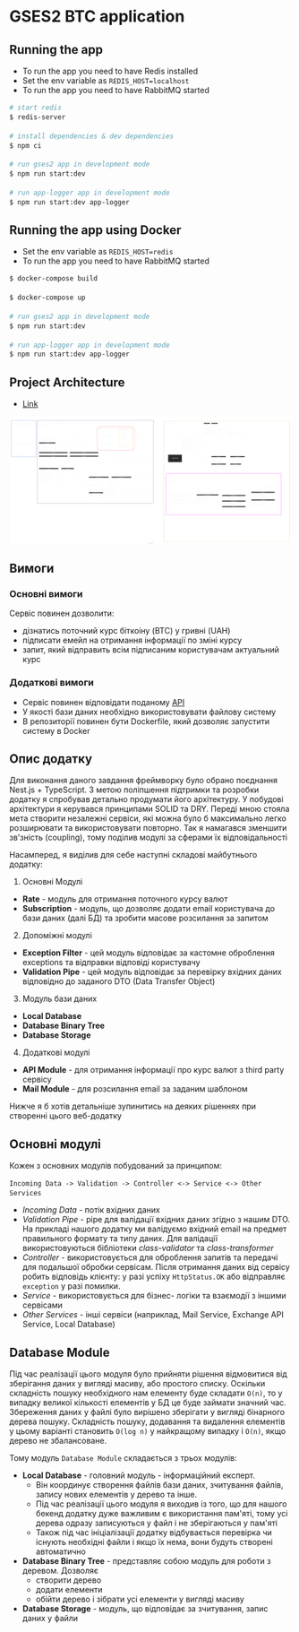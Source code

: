 # GSES2 BTC application

## Running the app

- To run the app you need to have Redis installed
- Set the env variable as `REDIS_HOST=localhost`
- To run the app you need to have RabbitMQ started

```bash
# start redis
$ redis-server

# install dependencies & dev dependencies
$ npm ci

# run gses2 app in development mode
$ npm run start:dev

# run app-logger app in development mode
$ npm run start:dev app-logger
```

## Running the app using Docker

- Set the env variable as `REDIS_HOST=redis`
- To run the app you need to have RabbitMQ started

```bash
$ docker-compose build

$ docker-compose up

# run gses2 app in development mode
$ npm run start:dev

# run app-logger app in development mode
$ npm run start:dev app-logger
```

## Project Architecture

- [Link](./doc/images/btc-appp.gses2022.drawio.svg)

![draw](./doc/images/btc-appp.gses2022.drawio.svg)

## Вимоги

### Основні вимоги

Сервіс повинен дозволити:

- дізнатись поточний курс біткоіну (BTC) у гривні (UAH)
- підписати емейл на отримання інформації по зміні курсу
- запит, який відправить всім підписаним користувачам актуальний курс

### Додаткові вимоги

- Сервіс повинен відповідати поданому [API](https://github.com/AndriiPopovych/gses/blob/main/gses2swagger.yaml)
- У якості бази даних необхідно використовувати файлову систему
- В репозиторії повинен бути Dockerfile, який дозволяє запустити систему в Docker

## Опис додатку

Для виконання даного завдання фреймворку було обрано поєднання Nest.js + TypeScript. З метою поліпшення підтримки та розробки додатку я спробував детально продумати його архітектуру. У побудові архітектури я керувався принципами SOLID та DRY. Переді мною стояла мета створити незалежні сервіси, які можна було б максимально легко розширювати та використовувати повторно. Так я намагався зменшити зв'зність (coupling), тому поділив модулі за сферами їх відповідальності

Насамперед, я виділив для себе наступні складові майбутнього додатку:

1. Основні Модулі

- **Rate** - модуль для отримання поточного курсу валют
- **Subscription** - модуль, що дозволяє додати email користувача до бази даних (далі БД) та зробити масове розсилання за запитом

2. Допоміжні модулі

- **Exception Filter** - цей модуль відповідає за кастомне оброблення exceptions та відправки відповіді користувачу
- **Validation Pipe** - цей модуль відповідає за перевірку вхідних даних відповідно до заданого DTO (Data Transfer Object)

3. Модуль бази даних

- **Local Database**
- **Database Binary Tree**
- **Database Storage**

4. Додаткові модулі

- **API Module** - для отримання інформації про курс валют з third party сервісу
- **Mail Module** - для розсилання email за заданим шаблоном

Нижче я б хотів детальніше зупинитись на деяких рішеннях при створенні цього веб-додатку

## Основні модулі

Кожен з основних модулів побудований за принципом:

`Incoming Data -> Validation -> Controller <-> Service <-> Other Services`

- _Incoming Data_ - потік вхідних даних
- _Validation Pipe_ - pipe для валідації вхідних даних згідно з нашим DTO. На прикладі нашого додатку ми валідуємо вхідний email на предмет правильного формату та типу даних. Для валідації використовуються бібліотеки _class-validator_ та _class-transformer_
- _Controller_ - використовується для оброблення запитів та передачі для подальшої обробки сервісам. Після отримання даних від сервісу робить відповідь клієнту: у разі успіху `HttpStatus.OK` або відправляє `exception` у разі помилки.
- _Service_ - використовується для бізнес- логіки та взаємодії з іншими сервісами
- _Other Services_ - інші сервіси (наприклад, Mail Service, Exchange API Service, Local Database)

## Database Module

Під час реалізації цього модуля було прийняти рішення відмовитися від зберігання даних у вигляді масиву, або простого списку. Оскільки складність пошуку необхідного нам елементу буде складати `O(n)`, то у випадку великої кількості елементів у БД це буде займати значний час.
Збереження даних у файлі було вирішено зберігати у вигляді бінарного дерева пошуку. Складність пошуку, додавання та видалення елементів у цьому варіанті становить `O(log n)` у найкращому випадку і `O(n)`, якщо дерево не збалансоване.

Тому модуль `Database Module` складається з трьох модулів:

- **Local Database** - головний модуль - інформаційний експерт.
  - Він координує створення файлів бази даних, зчитування файлів, запису нових елементів у дерево та інше.
  - Під час реалізації цього модуля я виходив із того, що для нашого бекенд додатку дуже важливим є використання пам'яті, тому усі дерева одразу записуються у файл і не зберігаються у пам'яті
  - Також під час ініціалізації додатку відбувається перевірка чи існують необхідні файли і якщо їх нема, вони будуть створені автоматично
- **Database Binary Tree** - представляє собою модуль для роботи з деревом. Дозволяє
  - створити дерево
  - додати елементи
  - обійти дерево і зібрати усі елементи у вигляді масиву
- **Database Storage** - модуль, що відповідає за зчитування, запис даних у файли
